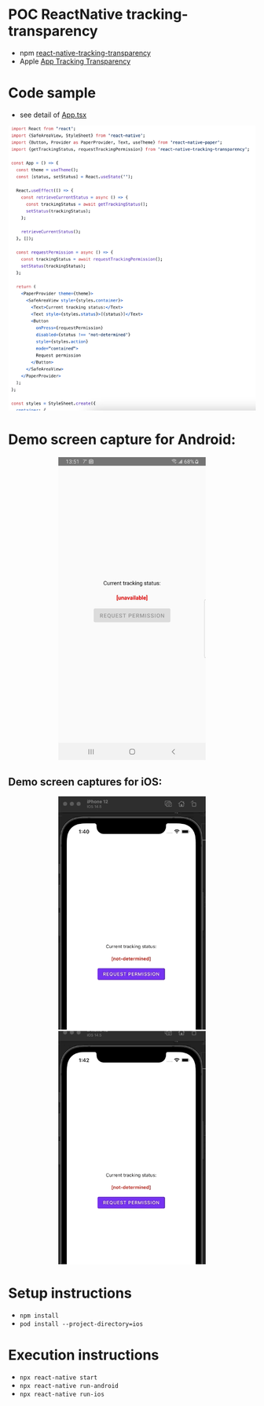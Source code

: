# POC ReactNative tracking-transparency

* npm [react-native-tracking-transparency](https://www.npmjs.com/package/react-native-tracking-transparency)
* Apple [App Tracking Transparency](https://developer.apple.com/documentation/apptrackingtransparency)


# Code sample

* see detail of [App.tsx](./App.tsx)

<div align="center">
  <img src="docs/screen-captures/demo-tracking-transparency-code.png" />
</div>

# Demo screen capture for Android:

<div align="center">
  <img width="300px" src="docs/screen-captures/demo-tracking-transparency-android.jpg" />
</div>

## Demo screen captures for iOS:

<div align="center">
  <img width="300px" src="docs/screen-captures/demo-tracking-transparency-authorize.gif" />
  <img width="300px" src="docs/screen-captures/demo-tracking-transparency-deny.gif" />
</div>

# Setup instructions

- `npm install`
- `pod install --project-directory=ios`

# Execution instructions

- `npx react-native start`
- `npx react-native run-android`
- `npx react-native run-ios`


